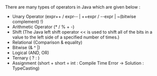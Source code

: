 There are many types of operators in Java which are given below : 
- Unary Operator  (expr++ / expr-- | ++expr / --expr | ~(bitwise complement) !)
- Arithmetic Operator (* / % + -)
- Shift (The Java left shift operator << is used to shift all of the bits in a value to the left side of a specified number of times.)
- Relational (Comparison & equality)
- Bitwise (& ^ |)
- Logical (AND, OR)
- Ternary ( ? : )
- Assignment (short + short = int : Compile Time Error -> Solution : TypeCasting)

